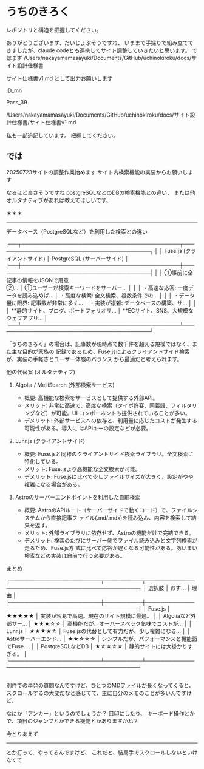 # うちのきろく
レポジトリと構造を把握してください。

ありがとうございます、だいじょぶそうですね、
いままで手探りで組み立ててきましたが、claude codeとも連携してサイト調整していきたいと思います。
ではまず
/Users/nakayamamasayuki/Documents/GitHub/uchinokiroku/docs/サイト設計仕様書

サイト仕様書v1.md
として出力お願いします


ID_mn

Pass_39



/Users/nakayamamasayuki/Documents/GitHub/uchinokiroku/docs/サイト設計仕様書/サイト仕様書v1.md

私も一部追記しています。
把握してください。


## では
20250723サイトの調整作業始めます
サイト内検索機能の実装からお願いします


なるほど良さそうですね
postgreSQLなどのDBの検索機能との違い、
または他オルタナティブがあれば教えてほしいです、


＊＊＊

***

 データベース（PostgreSQLなど）を利用した検索との違い


  ┌──┬──────────────────────────────────────────┬─────────────────────────────────────────┐
  │  │ Fuse.js (クライアントサイド)             │ PostgreSQL (サーバーサイド)             │
  ├──┼──────────────────────────────────────────┼─────────────────────────────────────────┤
  │  │ ①事前に全記事の情報をJSONで用意<br>②...  │ ①ユーザーが検索キーワードをサーバー...  │
  │  │ ・高速な応答: 一度データを読み込めば...  │ ・高度な検索: 全文検索、複数条件での... │
  │  │ ・データ量に限界: 記事数が非常に多く...  │ ・実装が複雑: データベースの構築、サ... │
  │  │ **静的サイト、ブログ、ポートフォリオサ...  │ **ECサイト、SNS、大規模なウェブアプリ...
  │
  └──┴──────────────────────────────────────────┴─────────────────────────────────────────┘


  「うちのきろく」の場合は、記事数が現時点で数千件を超える規模ではなく、また主な目的が家族の
  記録であるため、Fuse.jsによるクライアントサイド検索が、実装の手軽さとユーザー体験のバランス
  から最適だと考えられます。

  他の代替案 (オルタナティブ)

   1. Algolia / MeiliSearch (外部検索サービス)
       * 概要: 高機能な検索をサービスとして提供する外部API。
       * メリット: 非常に高速で、高度な検索（タイポ許容、同義語、フィルタリングなど）が可能。UI
         コンポーネントも提供されていることが多い。
       * デメリット: 外部サービスへの依存と、利用量に応じたコストが発生する可能性がある。導入に
         はAPIキーの設定などが必要。

   2. Lunr.js (クライアントサイド)
       * 概要: Fuse.jsと同様のクライアントサイド検索ライブラリ。全文検索に特化している。
       * メリット: Fuse.jsより高機能な全文検索が可能。
       * デメリット:
         Fuse.jsに比べて少しファイルサイズが大きく、設定がやや複雑になる場合がある。

   3. Astroのサーバーエンドポイントを利用した自前検索
       * 概要: AstroのAPIルート（サーバーサイドで動くコード）で、ファイルシステムから直接記事フ
         ァイル(.md/.mdx)を読み込み、内容を検索して結果を返す。
       * メリット: 外部ライブラリに依存せず、Astroの機能だけで完結できる。
       * デメリット: 検索のたびにサーバー側でファイル読み込みと文字列検索が走るため、Fuse.js方
         式に比べて応答が遅くなる可能性がある。あいまい検索などの実装は自前で行う必要がある。

  まとめ


  ┌────────────────────────┬──────────┬────────────────────────────────────────────────┐
  │ 選択肢                 │ おす...  │ 理由                                           │
  ├────────────────────────┼──────────┼────────────────────────────────────────────────┤
  │ Fuse.js                │ ★★★★★    │ 実装が容易で高速。現在のサイト規模に最適。     │
  │ Algoliaなど外部サー... │ ★★★☆☆    │ 高機能だが、オーバースペック気味でコストが...  │
  │ Lunr.js                │ ★★★★☆    │ Fuse.jsの代替として有力だが、少し複雑になる... │
  │ Astroサーバーエンド... │ ★★☆☆☆    │ シンプルだが、パフォーマンスと機能面でFuse.... │
  │ PostgreSQLなどDB       │ ★☆☆☆☆    │ 静的サイトには大掛かりすぎる。                 │
  └────────────────────────┴──────────┴────────────────────────────────────────────────┘



## 
別件での単発の質問なんですけど、ひとつのMDファイルが長くなってくると、スクロールするの大変だなと感じてて、主に自分のメモのことが多いんですけど、

なにか「アンカー」というのでしょうか？
目印にしたり、
キーボード操作とかで、項目のジャンプとかできる機能とかありますかね？

今とりあえず

***
とか打って、やってるんですけど、
これだと、結局手でスクロールしないといけなくて